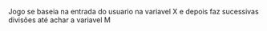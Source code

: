 Jogo se baseia na entrada do usuario na variavel X e depois faz sucessivas divisões até achar a variavel M
